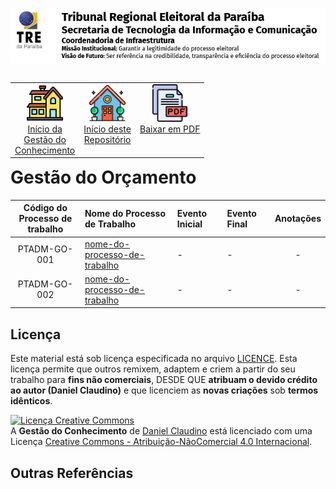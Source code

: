 ![center](../figuras/tre-pb-cabecalo-padrao-stic-coinf-seinf.png)

<table align="right" border="0">
  <tr>
    <td align="center" valign="top">
      <a href="https://github.com/dnlclaudino/gestao-do-conhecimento#readme">
        <img src="https://github.com/dnlclaudino/imagens/blob/master/icones/casa3.png?raw=true" heigh="60" width="60"><br>Início da <br>Gestão do <br>Conhecimento
      </a>
    </td>
    <td align="center" valign="top">
      <a href="https://github.com/dnlclaudino/tre-pb-seinf-proc-trab-adm#readme">
        <img src="https://github.com/dnlclaudino/imagens/blob/master/icones/casa2.png?raw=true" heigh="60" width="60"><br>Início deste <br>Repositório
      </a>
    </td>
    <td align="center" valign="top">
      <a href="https://github.com/dnlclaudino/tre-pb-seinf-proc-trab-adm#readme">
        <img src="https://github.com/dnlclaudino/imagens/blob/master/icones-aplicativos/pdf/pdf.png?raw=true" heigh="60" width="60"><br>Baixar em PDF
      </a>
    </td>
  </tr>
</table><br><br><br><br><br>

# Gestão do Orçamento

| Código do<br>Processo de trabalho | Nome do Processo de Trabalho | Evento Inicial | Evento Final | Anotações |
|:---:|:---|:---|:---|:---:|
|PTADM-GO-001|[nome-do-processo-de-trabalho]()|-|-|-|
|PTADM-GO-002|[nome-do-processo-de-trabalho]()|-|-|-|

## Licença

Este material está sob licença especificada no arquivo [LICENCE](../LICENSE). Esta licença permite que outros remixem, adaptem e criem a partir do seu trabalho para **fins não comerciais**, DESDE QUE **atribuam o devido crédito ao autor (Daniel Claudino)** e que licenciem as **novas criações** sob **termos idênticos**.

<a rel="license" href="http://creativecommons.org/licenses/by-nc/4.0/"><img alt="Licença Creative Commons" style="border-width:0" src="https://i.creativecommons.org/l/by-nc/4.0/88x31.png" /></a><br /><span xmlns:dct="http://purl.org/dc/terms/" href="http://purl.org/dc/dcmitype/Text" property="dct:title" rel="dct:type">A <b>Gestão do Conhecimento</b></span> de <a xmlns:cc="http://creativecommons.org/ns#" href="https://github.com/dnlclaudino/gestao-do-conhecimento" property="cc:attributionName" rel="cc:attributionURL">Daniel Claudino</a> está licenciado com uma Licença <a rel="license" href="http://creativecommons.org/licenses/by-nc/4.0/">Creative Commons - Atribuição-NãoComercial 4.0 Internacional</a>.

## Outras Referências